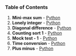 ### Table of Contents
1. __Mini-max sum__ - [Python](Mini-Max%20Sum.py)
1. __Lonely integer__ - [Python](Lonely%20Integer.py)
1. __Diagonal difference__ - [Python](Diagonal%20Difference.py)
1. __Counting sort 1__ - [Python](Counting%20Sort%201.py)
1. __Mock test - 1__ - [Python](Mock%20Test%20-%201.py)
1. __Time conversion__ - [Python](Time%20Conversion.py)
1. __Plus minus__ - [Python](Plus%20Minus.py)
